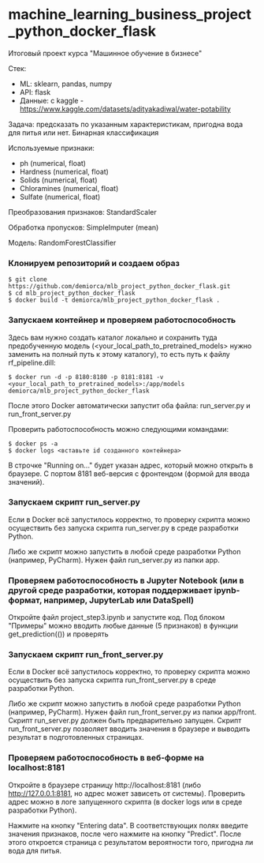 # machine_learning_business_project_python_docker_flask
Итоговый проект курса "Машинное обучение в бизнесе"

Стек:

- ML: sklearn, pandas, numpy
- API: flask
- Данные: с kaggle - https://www.kaggle.com/datasets/adityakadiwal/water-potability

Задача: предсказать по указанным характеристикам, пригодна вода для питья или нет. Бинарная классификация

Используемые признаки:

- ph (numerical, float)
- Hardness (numerical, float)
- Solids (numerical, float)
- Chloramines (numerical, float)
- Sulfate (numerical, float)

Преобразования признаков: StandardScaler

Обработка пропусков: SimpleImputer (mean)

Модель: RandomForestClassifier

### Клонируем репозиторий и создаем образ
```
$ git clone https://github.com/demiorca/mlb_project_python_docker_flask.git
$ cd mlb_project_python_docker_flask
$ docker build -t demiorca/mlb_project_python_docker_flask .
```

### Запускаем контейнер и проверяем работоспособность

Здесь вам нужно создать каталог локально и сохранить туда предобученную модель (<your_local_path_to_pretrained_models> нужно заменить на полный путь к этому каталогу), то есть путь к файлу rf_pipeline.dill:
```
$ docker run -d -p 8180:8180 -p 8181:8181 -v <your_local_path_to_pretrained_models>:/app/models demiorca/mlb_project_python_docker_flask
```

После этого Docker автоматически запустит оба файла: run_server.py и run_front_server.py

Проверить работоспособность можно следующими командами:
```
$ docker ps -a
$ docker logs <вставьте id созданного контейнера>
```

В строчке "Running on..." будет указан адрес, который можно открыть в браузере. С портом 8181 веб-версия с фронтендом (формой для ввода значений). 

### Запускаем скрипт run_server.py

Если в Docker всё запустилось корректно, то проверку скрипта можно осуществить без запуска скрипта run_server.py в среде разработки Python.

Либо же скрипт можно запустить в любой среде разработки Python (например, PyCharm). Нужен файл run_server.py из папки app.

### Проверяем работоспособность в Jupyter Notebook (или в другой среде разработки, которая поддерживает ipynb-формат, например, JupyterLab или DataSpell)

Откройте файл project_step3.ipynb и запустите код. Под блоком "Примеры" можно вводить любые данные (5 признаков) в функции get_prediction(()) и проверять

### Запускаем скрипт run_front_server.py

Если в Docker всё запустилось корректно, то проверку скрипта можно осуществить без запуска скрипта run_front_server.py в среде разработки Python.

Либо же скрипт можно запустить в любой среде разработки Python (например, PyCharm). Нужен файл run_front_server.py из папки app/front. Скрипт run_server.py должен быть предварительно запущен. Скрипт run_front_server.py позволяет вводить значения в браузере и выводить результат в подготовленных страницах.

### Проверяем работоспособность в веб-форме на localhost:8181

Откройте в браузере страницу http://localhost:8181 (либо http://127.0.0.1:8181, но адрес может зависеть от системы). Проверить адрес можно в логе запущенного скрипта (в docker logs или в среде разработки Python).

Нажмите на кнопку "Entering data". В соответствующих полях введите значения признаков, после чего нажмите на кнопку "Predict". После этого откроется страница с результатом вероятности того, пригодна ли вода для питья.
